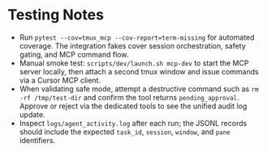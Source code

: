 # Testing Notes

- Run `pytest --cov=tmux_mcp --cov-report=term-missing` for automated coverage. The integration fakes cover session orchestration, safety gating, and MCP command flow.
- Manual smoke test: `scripts/dev/launch.sh mcp-dev` to start the MCP server locally, then attach a second tmux window and issue commands via a Cursor MCP client.
- When validating safe mode, attempt a destructive command such as `rm -rf /tmp/test-dir` and confirm the tool returns `pending_approval`. Approve or reject via the dedicated tools to see the unified audit log update.
- Inspect `logs/agent_activity.log` after each run; the JSONL records should include the expected `task_id`, `session`, `window`, and `pane` identifiers.
